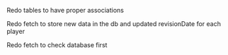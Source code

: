 Redo tables to have proper associations

Redo fetch to store new data in the db and updated revisionDate for each player

Redo fetch to check database first